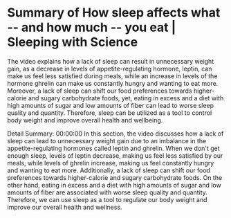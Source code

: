 # Summary of How sleep affects what -- and how much -- you eat | Sleeping with Science

The video explains how a lack of sleep can result in unnecessary weight gain, as a decrease in levels of appetite-regulating hormone, leptin, can make us feel less satisfied during meals, while an increase in levels of the hormone ghrelin can make us constantly hungry and wanting to eat more. Moreover, a lack of sleep can shift our food preferences towards higher-calorie and sugary carbohydrate foods, yet, eating in excess and a diet with high amounts of sugar and low amounts of fiber can lead to worse sleep quality and quantity. Therefore, sleep can be utilized as a tool to control body weight and improve overall health and wellbeing.

Detail Summary: 
00:00:00
In this section, the video discusses how a lack of sleep can lead to unnecessary weight gain due to an imbalance in the appetite-regulating hormones called leptin and ghrelin. When we don't get enough sleep, levels of leptin decrease, making us feel less satisfied by our meals, while levels of ghrelin increase, making us feel constantly hungry and wanting to eat more. Additionally, a lack of sleep can shift our food preferences towards higher-calorie and sugary carbohydrate foods. On the other hand, eating in excess and a diet with high amounts of sugar and low amounts of fiber are associated with worse sleep quality and quantity. Therefore, we can use sleep as a tool to regulate our body weight and improve our overall health and wellness.

